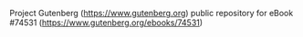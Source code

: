 Project Gutenberg (https://www.gutenberg.org) public repository for
eBook #74531 (https://www.gutenberg.org/ebooks/74531)
